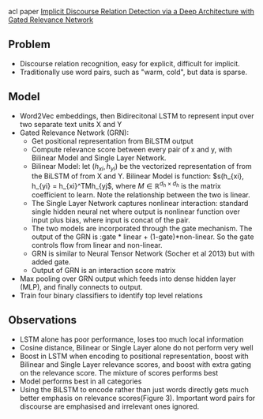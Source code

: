 acl paper [Implicit Discourse Relation Detection via a Deep Architecture with Gated Relevance Network](https://www.aclweb.org/anthology/P/P16/P16-1163.pdf)

## Problem
- Discourse relation recognition, easy for explicit, difficult for implicit.
- Traditionally use word pairs, such as "warm, cold", but data is sparse.

## Model
- Word2Vec embeddings, then Bidirecitonal LSTM to represent input over two separate text units X and Y
- Gated Relevance Network (GRN):
  - Get positional representation from BiLSTM output
  - Compute relevance score between every pair of x and y, with Bilinear Model and Single Layer Network.
  - Bilinear Model: let $(h_{xi}, h_{yi})$ be the vectorized representation of from the BiLSTM of from X and Y. Bilinear Model is function: $s(h_{xi}, h_{yi} = h_{xi}^TMh_{yj$, where $M \in \mathbb R^{d_h \times d_h}$ is the matrix coefficient to learn. Note the relationship between the two is linear. 
  - The Single Layer Network captures nonlinear interaction: standard single hidden neural net where output is nonlinear function over input plus bias, where input is concat of the pair. 
  - The two models are incorporated through the gate mechanism. The output of the GRN is :gate * linear + (1-gate)*non-linear. So the gate controls flow from linear and non-linear. 
  - GRN is similar to Neural Tensor Network (Socher et al 2013) but with added gate.
  - Output of GRN is an interaction score matrix
- Max pooling over GRN output which feeds into dense hidden layer (MLP), and finally connects to output.
- Train four binary classifiers to identify top level relations

## Observations
- LSTM alone has poor performance, loses too much local information
- Cosine distance, Bilinear or Single Layer alone do not perform very well
- Boost in LSTM when encoding to positional representation, boost with Bilinear and Single Layer relevance scores, and boost with extra gating on the relevance score. The mixture of scores performs best
- Model performs best in all categories
- Using the BiLSTM to encode rather than just words directly gets much better emphasis on relevance scores(Figure 3). Important word pairs for discourse are emphasised and irrelevant ones ignored.
